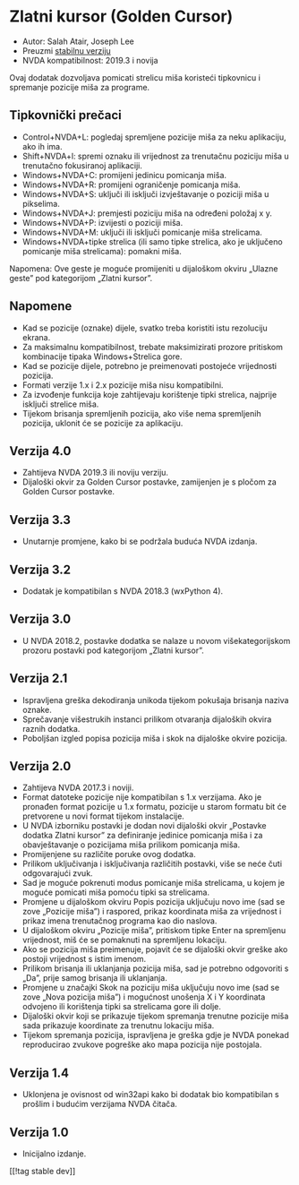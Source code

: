 # Zlatni kursor (Golden Cursor) #

* Autor: Salah Atair, Joseph Lee
* Preuzmi [stabilnu verziju][1]
* NVDA kompatibilnost: 2019.3 i novija

Ovaj dodatak dozvoljava pomicati strelicu miša koristeći tipkovnicu i
spremanje pozicije miša za programe.

## Tipkovnički prečaci

* Control+NVDA+L: pogledaj spremljene pozicije miša za neku aplikaciju, ako
  ih ima.
* Shift+NVDA+l: spremi oznaku ili vrijednost za trenutačnu poziciju miša u
  trenutačno fokusiranoj aplikaciji.
* Windows+NVDA+C: promijeni jedinicu pomicanja miša.
* Windows+NVDA+R: promijeni ograničenje pomicanja miša.
* Windows+NVDA+S: uključi ili isključi izvještavanje o poziciji miša u
  pikselima.
* Windows+NVDA+J: premjesti poziciju miša na određeni položaj x y.
* Windows+NVDA+P: izvijesti o poziciji miša.
* Windows+NVDA+M: uključi ili isključi pomicanje miša strelicama.
* Windows+NVDA+tipke strelica (ili samo tipke strelica, ako je uključeno
  pomicanje miša strelicama): pomakni miša.

Napomena: Ove geste je moguće promijeniti u dijaloškom okviru „Ulazne geste”
pod kategorijom „Zlatni kursor”.

## Napomene

* Kad se pozicije (oznake) dijele, svatko treba koristiti istu rezoluciju
  ekrana.
* Za maksimalnu kompatibilnost, trebate maksimizirati prozore pritiskom
  kombinacije tipaka Windows+Strelica gore.
* Kad se pozicije dijele, potrebno je preimenovati postojeće vrijednosti
  pozicija.
* Formati verzije 1.x i 2.x pozicije miša nisu kompatibilni.
* Za izvođenje funkcija koje zahtijevaju korištenje tipki strelica, najprije
  isključi strelice miša.
* Tijekom brisanja spremljenih pozicija, ako više nema spremljenih pozicija,
  uklonit će se pozicije za aplikaciju.

## Verzija 4.0

* Zahtijeva NVDA 2019.3 ili noviju verziju.
* Dijaloški okvir za Golden Cursor postavke, zamijenjen je s pločom za
  Golden Cursor postavke.

## Verzija 3.3

* Unutarnje promjene, kako bi se podržala buduća NVDA izdanja.

## Verzija 3.2

* Dodatak je kompatibilan s NVDA 2018.3 (wxPython 4).

## Verzija 3.0

* U NVDA 2018.2, postavke dodatka se nalaze u novom višekategorijskom
  prozoru postavki  pod kategorijom „Zlatni kursor”.

## Verzija 2.1

* Ispravljena greška dekodiranja unikoda tijekom pokušaja brisanja naziva
  oznake.
* Sprečavanje višestrukih instanci prilikom otvaranja dijaloških okvira
  raznih dodatka.
* Poboljšan izgled popisa pozicija miša i skok na dijaloške okvire pozicija.

## Verzija 2.0

* Zahtijeva NVDA 2017.3 i noviji.
* Format datoteke pozicije nije kompatibilan s 1.x verzijama. Ako je
  pronađen format pozicije u 1.x formatu, pozicije u starom formatu bit će
  pretvorene u novi format tijekom instalacije.
* U NVDA izborniku postavki je dodan novi dijaloški okvir „Postavke dodatka
  Zlatni kursor” za definiranje jedinice pomicanja miša i za obavještavanje
  o pozicijama miša prilikom pomicanja miša.
* Promijenjene su različite poruke ovog dodatka.
* Prilikom uključivanja i isključivanja različitih postavki, više se neće
  čuti odgovarajući zvuk.
* Sad je moguće pokrenuti modus pomicanje miša strelicama, u kojem je moguće
  pomicati miša pomoću tipki sa strelicama.
* Promjene u dijaloškom okviru Popis pozicija uključuju novo ime (sad se
  zove „Pozicije miša”) i raspored, prikaz koordinata miša za vrijednost i
  prikaz imena trenutačnog programa kao dio naslova.
* U dijaloškom okviru „Pozicije miša”, pritiskom tipke Enter na spremljenu
  vrijednost, miš će se pomaknuti na spremljenu lokaciju.
* Ako se pozicija miša preimenuje, pojavit će se dijaloški okvir greške ako
  postoji vrijednost s istim imenom.
* Prilikom brisanja ili uklanjanja pozicija miša, sad je potrebno odgovoriti
  s „Da”, prije samog brisanja ili uklanjanja.
* Promjene u značajki Skok na poziciju miša uključuju novo ime (sad se zove
  „Nova pozicija miša”) i mogućnost unošenja X i Y koordinata odvojeno ili
  korištenja tipki sa strelicama gore ili dolje.
* Dijaloški okvir koji se prikazuje tijekom spremanja trenutne pozicije miša
  sada prikazuje koordinate za trenutnu lokaciju miša.
* Tijekom spremanja pozicija, ispravljena je greška gdje je NVDA ponekad
  reproducirao zvukove pogreške ako mapa pozicija nije postojala.

## Verzija 1.4

* Uklonjena je ovisnost od win32api kako bi dodatak bio kompatibilan s
  prošlim i budućim verzijama NVDA čitača.

## Verzija 1.0

* Inicijalno izdanje.

[[!tag stable dev]]

[1]: https://addons.nvda-project.org/files/get.php?file=gc

[2]: https://addons.nvda-project.org/files/get.php?file=gc-dev
